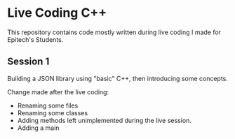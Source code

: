 # Live Coding C++

This repository contains code mostly written during live coding I made for Epitech's Students.

## Session 1
Building a JSON library using "basic" C++, then introducing some concepts.

Change made after the live coding:
  - Renaming some files
  - Renaming some classes
  - Adding methods left unimplemented during the live session.
  - Adding a main
